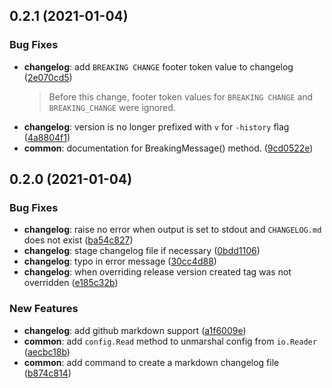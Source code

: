 ## 0.2.1 (2021-01-04)


### Bug Fixes

* **changelog**: add `BREAKING CHANGE` footer token value to changelog ([2e070cd5](https:/github.com/zbindenren/cc/commit/2e070cd57387b57b5c98656801d2e5595d7834fd))
  > Before this change, footer token values for `BREAKING CHANGE` and
  > `BREAKING_CHANGE` were ignored.
* **changelog**: version is no longer prefixed with `v` for `-history` flag ([4a8804f1](https:/github.com/zbindenren/cc/commit/4a8804f18ea7560fe45fecaa052605b1a8a66fe8))
* **common**: documentation for BreakingMessage() method. ([9cd0522e](https:/github.com/zbindenren/cc/commit/9cd0522e7067d9145a84db05dc9346602c396208))



## 0.2.0 (2021-01-04)


### Bug Fixes

* **changelog**: raise no error when output is set to stdout and `CHANGELOG.md` does not exist ([ba54c827](https:/github.com/zbindenren/cc/commit/ba54c827d89676615c76700ddd6912fdd54e4c7c))
* **changelog**: stage changelog file if necessary ([0bdd1106](https:/github.com/zbindenren/cc/commit/0bdd11060bcd34ecf1678af86c55f8ba95e63c38))
* **changelog**: typo in error message ([30cc4d88](https:/github.com/zbindenren/cc/commit/30cc4d88cd548532866fa0331394201058080888))
* **changelog**: when overriding release version created tag was not overridden ([e185c32b](https:/github.com/zbindenren/cc/commit/e185c32bf61a0839b9bf044b4dc4cec4e0b878c2))


### New Features

* **changelog**: add github markdown support ([a1f6009e](https:/github.com/zbindenren/cc/commit/a1f6009ea70b23b6c2605c116139b15cd7194c81))
* **common**: add `config.Read` method to unmarshal config from `io.Reader` ([aecbc18b](https:/github.com/zbindenren/cc/commit/aecbc18b6173bf5b1fb1da321fb20af9720c759d))
* **common**: add command to create a markdown changelog file ([b874c814](https:/github.com/zbindenren/cc/commit/b874c814d95f76a77e7ff7de45426bd1c3a3db46))



